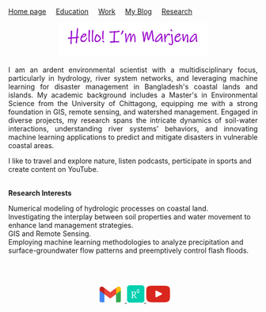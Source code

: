[Home page](./README.md)&nbsp;&nbsp;&nbsp;&nbsp;&nbsp;[Education](./education.md)&nbsp;&nbsp;&nbsp;&nbsp;&nbsp;[Work](./Work.md)&nbsp;&nbsp;&nbsp;&nbsp;&nbsp;[My Blog](./My_Blog.md)&nbsp;&nbsp;&nbsp;&nbsp;&nbsp;[Research](./research.md)
<br>

<p align="center"><a href="https://marjenahaque.github.io/marjena/"> <img width="60%" alt="Hello, I'm Marjena.!" src="./images/intro.png" /></a></p>


<p style="text-align: justify;">
I am an ardent environmental scientist with a multidisciplinary focus, particularly in hydrology, river system networks, and leveraging machine learning for disaster management in Bangladesh's coastal lands and islands. My academic background includes a Master's in Environmental Science from the University of Chittagong, equipping me with a strong foundation in GIS, remote sensing, and watershed management. Engaged in diverse projects, my research spans the intricate dynamics of soil-water interactions, understanding river systems' behaviors, and innovating machine learning applications to predict and mitigate disasters in vulnerable coastal areas.  
 
 </p> 
I like to travel and explore nature, listen podcasts, perticipate in sports and create content on YouTube.  
<br />
<br />


**Research Interests**

Numerical modeling of hydrologic processes on coastal land.  
Investigating the interplay between soil properties and water movement to enhance land management strategies.  
GIS and Remote Sensing.  
Employing machine learning methodologies to analyze precipitation and surface-groundwater flow patterns and preemptively control flash floods.  


<br />
<br />
<p align="center">
  <a href="mailto:marjinahaque64@gmail.com">
    <img width="60px" src="./images/email_icon.jpg"/>
  </a>
  
  <a href="https://www.researchgate.net/profile/Marjena-Beantha-Haque">
    <img width="35px" src="./images/researchgate_icon.png"/>
  </a>
  
  <a href="https://www.youtube.com/channel/UC3ua345wVU5-rPSuGbrjUKg">
    <img width="50px" src="./images/YouTube.png"/>
  </a>
  
</p>
